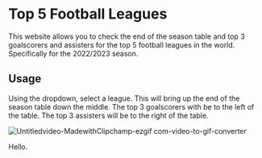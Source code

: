 # Top 5 Football Leagues
This website allows you to check the end of the season table and top 3 goalscorers and assisters for the top 5 football leagues in the world. Specifically for the 2022/2023 season.

## Usage
Using the dropdown, select a league. This will bring up the end of the season table down the middle. The top 3 goalscorers with be to the left of the table. The top 3 assisters will be to the right of the table.

![Untitledvideo-MadewithClipchamp-ezgif com-video-to-gif-converter](https://github.com/CristianAlaniz20/my-phase-1-project/assets/148302447/bff643a0-f0cd-416b-8269-1b25ff249370)

Hello.